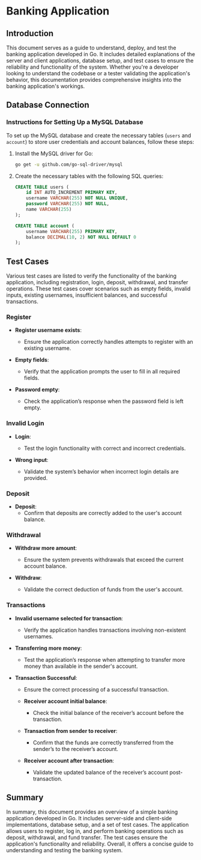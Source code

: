 # Banking Application

## Introduction

This document serves as a guide to understand, deploy, and test the banking application developed in Go. It includes detailed explanations of the server and client applications, database setup, and test cases to ensure the reliability and functionality of the system. Whether you're a developer looking to understand the codebase or a tester validating the application's behavior, this documentation provides comprehensive insights into the banking application's workings.

## Database Connection

### Instructions for Setting Up a MySQL Database

To set up the MySQL database and create the necessary tables (`users` and `account`) to store user credentials and account balances, follow these steps:

1. Install the MySQL driver for Go:
    ```sh
    go get -u github.com/go-sql-driver/mysql
    ```

2. Create the necessary tables with the following SQL queries:
    ```sql
    CREATE TABLE users (
        id INT AUTO_INCREMENT PRIMARY KEY,
        username VARCHAR(255) NOT NULL UNIQUE,
        password VARCHAR(255) NOT NULL,
        name VARCHAR(255)
    );

    CREATE TABLE account (
        username VARCHAR(255) PRIMARY KEY,
        balance DECIMAL(10, 2) NOT NULL DEFAULT 0
    );
    ```

## Test Cases

Various test cases are listed to verify the functionality of the banking application, including registration, login, deposit, withdrawal, and transfer operations. These test cases cover scenarios such as empty fields, invalid inputs, existing usernames, insufficient balances, and successful transactions.

### Register

- **Register username exists**:
    - Ensure the application correctly handles attempts to register with an existing username.

- **Empty fields**:
    - Verify that the application prompts the user to fill in all required fields.

- **Password empty**:
    - Check the application’s response when the password field is left empty.

### Invalid Login

- **Login**:
    - Test the login functionality with correct and incorrect credentials.

- **Wrong input**:
    - Validate the system’s behavior when incorrect login details are provided.

### Deposit

- **Deposit**:
    - Confirm that deposits are correctly added to the user's account balance.

### Withdrawal

- **Withdraw more amount**:
    - Ensure the system prevents withdrawals that exceed the current account balance.

- **Withdraw**:
    - Validate the correct deduction of funds from the user's account.

### Transactions

- **Invalid username selected for transaction**:
    - Verify the application handles transactions involving non-existent usernames.

- **Transferring more money**:
    - Test the application’s response when attempting to transfer more money than available in the sender's account.

- **Transaction Successful**:
    - Ensure the correct processing of a successful transaction.

    - **Receiver account initial balance**:
        - Check the initial balance of the receiver’s account before the transaction.

    - **Transaction from sender to receiver**:
        - Confirm that the funds are correctly transferred from the sender’s to the receiver’s account.

    - **Receiver account after transaction**:
        - Validate the updated balance of the receiver’s account post-transaction.

## Summary

In summary, this document provides an overview of a simple banking application developed in Go. It includes server-side and client-side implementations, database setup, and a set of test cases. The application allows users to register, log in, and perform banking operations such as deposit, withdrawal, and fund transfer. The test cases ensure the application's functionality and reliability. Overall, it offers a concise guide to understanding and testing the banking system.

